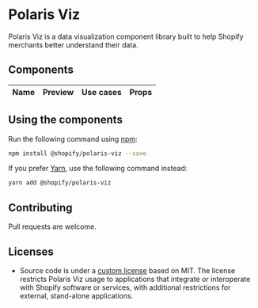 # Polaris Viz

Polaris Viz is a data visualization component library built to help Shopify merchants better understand their data.

## Components

<table>
  <thead>
    <th>Name</th>
    <th>Preview</th>
    <th>Use cases</th>
    <th>Props</th>
  <thead>
  <tbody>
  </tbody>
</table>

## Using the components

Run the following command using [npm](https://www.npmjs.com/):

```bash
npm install @shopify/polaris-viz --save
```

If you prefer [Yarn](https://yarnpkg.com/en/), use the following command instead:

```bash
yarn add @shopify/polaris-viz
```

## Contributing

Pull requests are welcome.

## Licenses

- Source code is under a [custom license](https://github.com/Shopify/polaris-viz/blob/master/LICENSE.md) based on MIT. The license restricts Polaris Viz usage to applications that integrate or interoperate with Shopify software or services, with additional restrictions for external, stand-alone applications.
